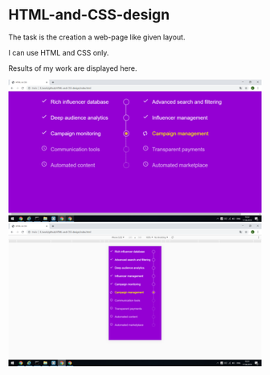 # HTML-and-CSS-design
The task is the creation a web-page like given layout.

I can use HTML and CSS only.

Results of my work are displayed here.

![image 1](https://github.com/beliachevskaya/HTML-and-CSS-design/raw/master/images/FullScreen.png)
![image 2](https://github.com/beliachevskaya/HTML-and-CSS-design/raw/master/images/smallScreen.png)
